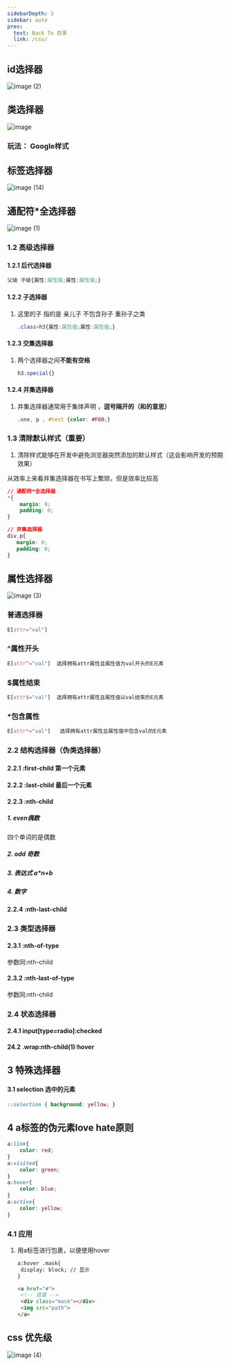 ```yaml
---
sidebarDepth: 3
sidebar: auto
prev:
  text: Back To 目录
  link: /css/
---
```




## id选择器

![image (2)](https://gitee.com/q10viking/PictureRepos/raw/master/images//202112081217328.jpg)



## 类选择器

![image](https://gitee.com/q10viking/PictureRepos/raw/master/images//202112081215350.jpg)

### 玩法： Google样式




<common-codepen-snippet title="类选择器" slug="VwjyREg" />

## 标签选择器  

![image (14)](https://gitee.com/q10viking/PictureRepos/raw/master/images//202112081213294.jpg)

## 通配符*全选择器

![image (1)](https://gitee.com/q10viking/PictureRepos/raw/master/images//202112081216292.jpg)

### 1.2 高级选择器

#### 1.2.1 后代选择器

```css
父级 子级{属性:属性值;属性:属性值;}
```

#### 1.2.2 子选择器

1. 这里的子 指的是 亲儿子 不包含孙子 重孙子之类

   ```css
   .class>h3{属性:属性值;属性:属性值;}
   ```

#### 1.2.3 交集选择器

1. 两个选择器之间**不能有空格**

   ```css
   h3.special{}
   ```

#### 1.2.4 并集选择器

1. 并集选择器通常用于集体声明 ，**逗号隔开的（和的意思）**

   ```css
   .one, p , #test {color: #F00;}  
   ```

   

### 1.3 清除默认样式（重要）

1. 清除样式能够在开发中避免浏览器突然添加的默认样式（这会影响开发的预期效果）

从效率上来看并集选择器在书写上繁琐，但是效率比较高

```css
// 通配符*全选择器
*{
	margin: 0;
    padding: 0;
}

// 并集选择器
div,p{
   margin: 0;
   padding: 0; 
}

```



## 属性选择器

![image (3)](https://gitee.com/q10viking/PictureRepos/raw/master/images//202112081219231.jpg)

### 普通选择器

```css
E[attr="val"]
```

### ^属性开头

```css
E[attr^="val"]  选择拥有attr属性且属性值为val开头的E元素
```

### $属性结束

```css
E[attr$="val"]  选择拥有attr属性且属性值以val结束的E元素
```

### *包含属性

```css
E[attr*="val"]   选择拥有attr属性且属性值中包含val的E元素
```

### 2.2 结构选择器（伪类选择器）

#### 2.2.1 :first-child 第一个元素

#### 2.2.2 :last-child 最后一个元素

#### 2.2.3 :nth-child

##### 1. even偶数

四个单词的是偶数

##### 2. odd 奇数

##### 3. 表达式 a*n+b

##### 4. 数字

#### 2.2.4 :nth-last-child



### 2.3 类型选择器

#### 2.3.1 :nth-of-type

参数同:nth-child

#### 2.3.2 :nth-last-of-type

参数同:nth-child



### 2.4 状态选择器

#### 2.4.1 input[type=radio]:checked

#### 24.2 .wrap:nth-child(1):hover



## 3 特殊选择器

#### 3.1 selection 选中的元素

```css
::selection { background: yellow; }
```

## 4 a标签的伪元素love hate原则

```css
a:link{
    color: red;
}
a:visited{
    color: green;
}
a:hover{
    color: blue;
}
a:active{
    color: yellow;
}
```



### 4.1 应用

1. 用a标签进行包裹，以便使用hover

   ```html
   a:hover .mask{
   	display: block; // 显示
   }
   
   <a href="#">
   	<!-- 遮罩 -->
   	<div class="mask"></div>
   	<img src="path">
   </a>
   ```

   

## css 优先级

![image (4)](https://gitee.com/q10viking/PictureRepos/raw/master/images//202112081225792.jpg)

